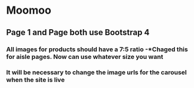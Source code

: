 # Moomoo

## Page 1 and Page both use Bootstrap 4

### All images for products should have a 7:5 ratio -*Chaged this for aisle pages. Now can use whatever size you want

### It will be necessary to change the image urls for the carousel when the site is live
